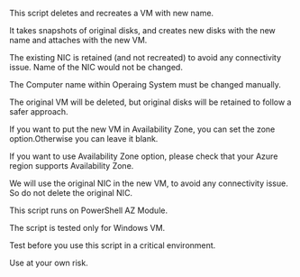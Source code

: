 This script deletes and recreates a VM with new name.

It takes snapshots of original disks, and creates new disks with the new name and attaches with the new VM.

The existing NIC is retained (and not recreated) to avoid any connectivity issue. Name of the NIC would not be changed.

The Computer name within Operaing System must be changed manually.

The original VM will be deleted, but original disks will be retained to follow a safer approach.

If you want to put the new VM in Availability Zone, you can set the zone option.Otherwise you can leave it blank.

If you want to use Availability Zone option, please check that your Azure region supports Availability Zone.

We will use the original NIC in the new VM, to avoid any connectivity issue. So do not delete the original NIC.

This script runs on PowerShell AZ Module.

The script is tested only for Windows VM.

Test before you use this script in a critical environment.

Use at your own risk.
